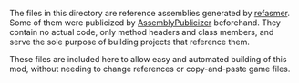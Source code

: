 The files in this directory are reference assemblies generated by [refasmer](https://github.com/JetBrains/Refasmer). Some of them were publicized by [AssemblyPublicizer](https://github.com/CabbageCrow/AssemblyPublicizer) beforehand. They contain no actual code, only method headers and class members, and serve the sole purpose of building projects that reference them.

These files are included here to allow easy and automated building of this mod, without needing to change references or copy-and-paste game files.
